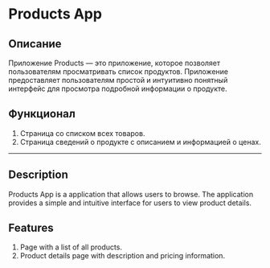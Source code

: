 # Products App

## Описание
Приложение Products — это приложение, которое позволяет пользователям просматривать список продуктов. Приложение предоставляет пользователям простой и интуитивно понятный интерфейс для просмотра подробной информации о продукте.

## Функционал
1. Страница со списком всех товаров.
2. Страница сведений о продукте с описанием и информацией о ценах.

---

## Description
Products App is a application that allows users to browse. The application provides a simple and intuitive interface for users to view product details.

## Features
1. Page with a list of all products.
2. Product details page with description and pricing information.
